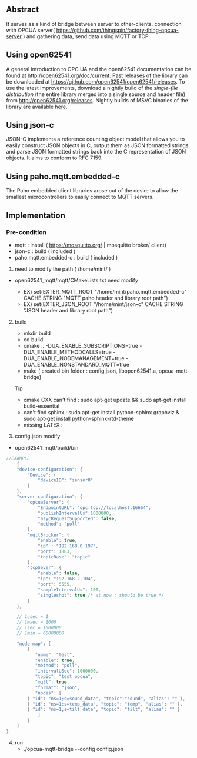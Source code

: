 ## Abstract
It serves as a kind of bridge between server to other-clients.
connection with OPCUA server( https://github.com/thingspin/factory-thing-opcua-server ) and gathering data, send data using MQTT or TCP 


## Using open62541
A general introduction to OPC UA and the open62541 documentation can be found at http://open62541.org/doc/current.
Past releases of the library can be downloaded at https://github.com/open62541/open62541/releases.
To use the latest improvements, download a nightly build of the *single-file distribution* (the entire library merged into a single source and header file) from http://open62541.org/releases. 
Nightly builds of MSVC binaries of the library are available [here](https://ci.appveyor.com/project/open62541/open62541/build/artifacts).
## Using json-c
JSON-C implements a reference counting object model that allows you to easily construct JSON objects in C, output them as JSON formatted strings and parse JSON formatted strings back into the C representation of JSON objects. It aims to conform to RFC 7159.
## Using paho.mqtt.embedded-c
The Paho embedded client libraries arose out of the desire to allow the smallest microcontrollers to easily connect to MQTT servers.

## Implementation
### Pre-condition
- mqtt : install ( https://mosquitto.org/  |  mosquitto broker/ client)
- json-c : build ( included )
- paho.mqtt.embedded-c : build ( included )


1) need to modify the path ( /home/mint/ )
- open62541_mqtt/mqtt/CMakeLists.txt  need  modify

    - EX) set(EXTER_MQTT_ROOT "/home/mint/paho.mqtt.embedded-c" CACHE STRING "MQTT paho header and library root path")
    - EX) set(EXTER_JSON_ROOT "/home/mint/json-c" CACHE STRING "JSON header and library root path")

2) build
    - mkdir build
    - cd build
    - cmake .. -DUA_ENABLE_SUBSCRIPTIONS=true -DUA_ENABLE_METHODCALLS=true -DUA_ENABLE_NODEMANAGEMENT=true -DUA_ENABLE_NONSTANDARD_MQTT=true
    - make ( created bin folder : config.json, libopen62541.a, opcua-mqtt-bridge)

    Tip

    - cmake CXX can't find : sudo apt-get update && sudo apt-get install build-essential
    - can't find sphinx : sudo apt-get install python-sphinx graphviz
    & sudo apt-get install python-sphinx-rtd-theme 
    - missing LATEX : 

3) config.json modify
- open62541_mqtt/build/bin
```c
//EXAMPLE
    {
    "device-configuration": {
        "Device": {
            "deviceID": "sensor0"
        }
    },
    "server-configuration": {
        "opcuaServer": {
            "EndpointURL": "opc.tcp://localhost:16664",
            "publishIntervalUs":1000000,
            "asycRequestSupported": false,
            "method": "poll"
        },
        "mqttBrocker": {
            "enable": true,
            "ip" : "192.168.0.197",
            "port": 1883,
            "topicBase": "topic"
        },
        "tcpSever": {
            "enable": false,
            "ip": "192.168.2.104",
            "port": 5555,
            "sampleIntervalUs": 100,
            "singleshot": true /* at now : should be true */
        }
    },

    // 1usec = 1
    // 1msec = 1000
    // 1sec = 1000000
    // 1min = 60000000

    "node-map": [
        {
           "name": "test",
           "enable": true,
           "method": "poll",
           "intervalUSec": 1000000,
           "topic": "test_opcua",
           "mqtt": true,
           "format": "json",
           "nodes": [
        { "id": "ns=1;s=sound_data", "topic":"sound", "alias": "" },
        { "id": "ns=1;s=temp_data", "topic": "temp", "alias": "" },
        { "id": "ns=1;s=tilt_data", "topic": "tilt", "alias": "" }
            ]
        }
    ]
}
```
4) run
    -  ./opcua-mqtt-bridge --config config.json
